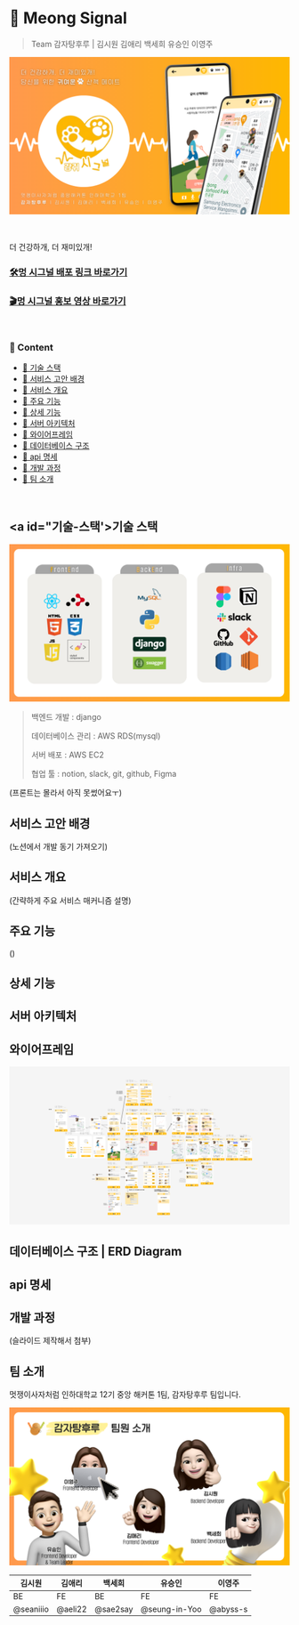 # 🐶 Meong Signal

> Team 감자탕후루 |
> 김시원 김애리 백세희 유승인 이영주

![리드미 메인](meong_signal/static/readme/2.png)

<br>

더 건강하개, 더 재미있개! 
### [🛠️멍 시그널 배포 링크 바로가기](https://meong-signal.o-r.kr)
### [🎬멍 시그널 홍보 영상 바로가기](https://youtu.be/h0KIWaUEIgQ?si=co_bW1BQYAooSH2E)
<br>

### 📂 Content
- [🔎 기술 스택](#-기술-스택)
- [🔎 서비스 고안 배경](#-서비스-고안-배경)
- [🔎 서비스 개요](#-서비스-개요)
- [🔎 주요 기능](#-주요-기능)
- [🔎 상세 기능](#-상세-기능)
- [🔎 서버 아키텍처](#-서버-아키텍처)
- [🔎 와이어프레임](#-와이어프레임)
- [🔎 데이터베이스 구조](#-데이터베이스-구조-|-ERD-Diagram)
- [🔎 api 명세](#-api-명세)
- [🔎 개발 과정](#-개발-과정)
- [🔎 팀 소개](#-팀-소개)

<br>

## <a id="기술-스택'></a>기술 스택
![기술 스택](meong_signal/static/readme/3.png)
<br>
> 백엔드 개발 : django
>
> 데이터베이스 관리 : AWS RDS(mysql)
> 
> 서버 배포 : AWS EC2
> 
> 협업 툴 : notion, slack, git, github, Figma

(프론트는 몰라서 아직 못썼어요ㅜ)

## 서비스 고안 배경
(노션에서 개발 동기 가져오기)

## 서비스 개요
(간략하게 주요 서비스 매커니즘 설명)

## 주요 기능
()
## 상세 기능

## 서버 아키텍처

## 와이어프레임
![와이어프레임](meong_signal/static/readme/4.png)
## 데이터베이스 구조 | ERD Diagram

## api 명세

## 개발 과정
(슬라이드 제작해서 첨부)

## 팀 소개

멋쟁이사자처럼 인하대학교 12기 중앙 해커톤 1팀, 감자탕후루 팀입니다. 

![팀 소개 페이지](meong_signal/static/readme/7.png)

| 김시원 | 김애리 | 백세희 | 유승인 | 이영주 |
| ------ | ------ |------| ------ | ------ |
| BE | FE | BE | FE | FE |
| @seaniiio | @aeli22 | @sae2say | @seung-in-Yoo | @abyss-s |
